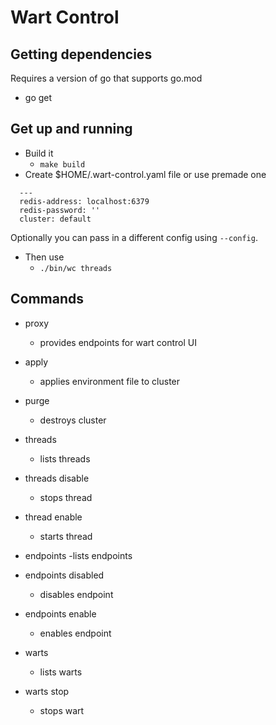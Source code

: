 # Wart Control

## Getting dependencies
Requires a version of go that supports go.mod
- go get


## Get up and running
- Build it
  - `make build`
- Create $HOME/.wart-control.yaml file or use premade one
```
  ---
  redis-address: localhost:6379
  redis-password: ''
  cluster: default

```
  Optionally you can pass in a different config using `--config`.
- Then use
  -  `./bin/wc threads`

## Commands
- proxy
  - provides endpoints for wart control UI
- apply <env file path>
  - applies environment file to cluster
- purge
  - destroys cluster

- threads
  - lists threads
- threads disable <name>
  - stops thread
- thread enable <name>
  - starts thread

- endpoints
  -lists endpoints
- endpoints disabled
  - disables endpoint
- endpoints enable
  - enables endpoint

- warts
  - lists warts
- warts stop <name>
  - stops wart

